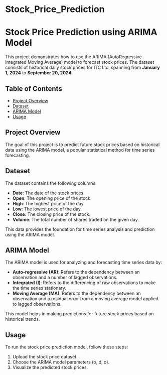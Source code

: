 # Stock_Price_Prediction

# Stock Price Prediction using ARIMA Model

This project demonstrates how to use the ARIMA (AutoRegressive Integrated Moving Average) model to forecast stock prices. The dataset consists of historical daily stock prices for ITC Ltd, spanning from **January 1, 2024** to **September 20, 2024**.

## Table of Contents
- [Project Overview](#project-overview)
- [Dataset](#dataset)
- [ARIMA Model](#arima-model)
- [Usage](#usage)


## Project Overview
The goal of this project is to predict future stock prices based on historical data using the ARIMA model, a popular statistical method for time series forecasting. 

## Dataset

The dataset contains the following columns:

- **Date**: The date of the stock prices.
- **Open**: The opening price of the stock.
- **High**: The highest price of the day.
- **Low**: The lowest price of the day.
- **Close**: The closing price of the stock.
- **Volume**: The total number of shares traded on the given day.

This data provides the foundation for time series analysis and prediction using the ARIMA model.

## ARIMA Model

The ARIMA model is used for analyzing and forecasting time series data by:
- **Auto-regressive (AR)**: Refers to the dependency between an observation and a number of lagged observations.
- **Integrated (I)**: Refers to the differencing of raw observations to make the time series stationary.
- **Moving Average (MA)**: Refers to the dependency between an observation and a residual error from a moving average model applied to lagged observations.

This model helps in making predictions for future stock prices based on historical trends.

## Usage

To run the stock price prediction model, follow these steps:
1. Upload the stock price dataset.
2. Choose the ARIMA model parameters (p, d, q).
3. Visualize the predicted stock prices.


